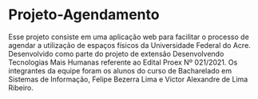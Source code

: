 # Projeto-Agendamento
Esse projeto consiste em uma aplicação web para facilitar o processo de agendar a utilização de espaços físicos da Universidade Federal do Acre. Desenvolvido como parte do projeto de extensão Desenvolvendo Tecnologias Mais Humanas referente ao Edital Proex Nº 021/2021. Os integrantes da equipe foram os alunos do curso de Bacharelado em Sistemas de Informação, Felipe Bezerra Lima e Victor Alexandre de Lima Ribeiro.
